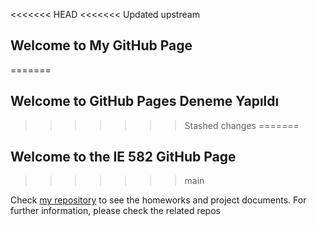 <<<<<<< HEAD
<<<<<<< Updated upstream
## Welcome to My GitHub Page 
=======
## Welcome to GitHub Pages Deneme Yapıldı
>>>>>>> Stashed changes
=======
## Welcome to the IE 582 GitHub Page
>>>>>>> main

Check [my repository](https://github.com/BU-IE-582/fall-23-ssehacirit) to see the homeworks and project documents. For further information, please check the related repos

